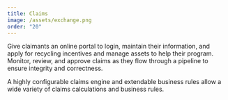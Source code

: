 ```yaml
---
title: Claims
image: /assets/exchange.png
order: "20"
---
```

Give claimants an online portal to login, maintain their information, and apply for recycling incentives and manage assets to help their program. Monitor, review, and approve claims as they flow through a pipeline to ensure integrity and correctness.

A highly configurable claims engine and extendable business rules allow a wide variety of claims calculations and business rules. 